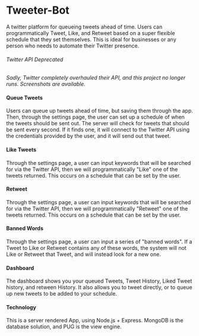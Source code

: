 # Tweeter-Bot
A twitter platform for queueing tweets ahead of time. Users can programmatically Tweet, Like, and Retweet based on a super flexible schedule that they set themselves. This is ideal for businesses or any person who needs to automate their Twitter presence.

###### Twitter API Deprecated
_Sadly, Twitter completely overhauled their API, and this project no longer runs. Screenshots are available._

#### Queue Tweets
Users can queue up tweets ahead of time, but saving them through the app. Then, through the settings page, the user can set up a schedule of when the tweets should be sent out. The server will check for tweets that should be sent every second. If it finds one, it will connect to the Twitter API using the credentials provided by the user, and it will send out that tweet. 

#### Like Tweets
Through the settings page, a user can input keywords that will be searched for via the Twitter API, then we will programmatically "Like" one of the tweets returned. This occurs on a schedule that can be set by the user.

#### Retweet
Through the settings page, a user can input keywords that will be searched for via the Twitter API, then we will programmatically "Retweet" one of the tweets returned. This occurs on a schedule that can be set by the user.

#### Banned Words
Through the settings page, a user can input a series of "banned words". If a Tweet to Like or Retweet contains any of these words, the system will not Like or Retweet that Tweet, and will instead look for a new one.

#### Dashboard
The dashboard shows you your queued Tweets, Tweet History, Liked Tweet history, and retween History. It also allows you to tweet directly, or to queue up new tweets to be added to your schedule.

#### Technology
This is a server rendered App, using Node.js + Express. MongoDB is the database solution, and PUG is the view engine.
